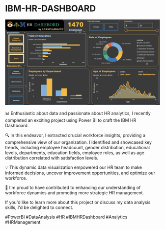 # IBM-HR-DASHBOARD




![Dashboard Preview](./IBMHRDASHBOARD.png)





📊 Enthusiastic about data and passionate about HR analytics, I recently completed an exciting project using Power BI to craft the IBM HR Dashboard.

🔍 In this endeavor, I extracted crucial workforce insights, providing a comprehensive view of our organization. I identified and showcased key trends, including employee headcount, gender distribution, educational levels, departments, education fields, employee roles, as well as age distribution correlated with satisfaction levels.

💡 This dynamic data visualization empowered our HR team to make informed decisions, uncover improvement opportunities, and optimize our workforce.

🌟 I'm proud to have contributed to enhancing our understanding of workforce dynamics and promoting more strategic HR management.

If you'd like to learn more about this project or discuss my data analysis skills, I'd be delighted to connect.

#PowerBI #DataAnalysis #HR #IBMHRDashboard #Analytics #HRManagement
